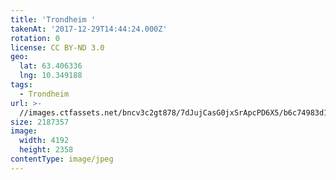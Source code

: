```yaml
---
title: 'Trondheim '
takenAt: '2017-12-29T14:44:24.000Z'
rotation: 0
license: CC BY-ND 3.0
geo:
  lat: 63.406336
  lng: 10.349188
tags:
  - Trondheim
url: >-
  //images.ctfassets.net/bncv3c2gt878/7dJujCasG0jxSrApcPD6X5/b6c74983d1dea061bef8f3981e8bf14c/trondheim_24509595037_o
size: 2187357
image:
  width: 4192
  height: 2358
contentType: image/jpeg
---
```


